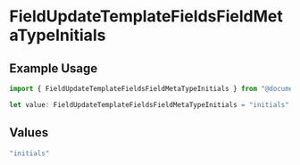 # FieldUpdateTemplateFieldsFieldMetaTypeInitials

## Example Usage

```typescript
import { FieldUpdateTemplateFieldsFieldMetaTypeInitials } from "@documenso/sdk-typescript/models/operations";

let value: FieldUpdateTemplateFieldsFieldMetaTypeInitials = "initials";
```

## Values

```typescript
"initials"
```